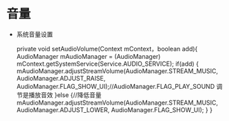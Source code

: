 # 音量

* 系统音量设置
  
    private void setAudioVolume(Context mContext，boolean add){
         AudioManager  mAudioManager = (AudioManager) mContext.getSystemService(Service.AUDIO_SERVICE);
        if(add) {
            mAudioManager.adjustStreamVolume(AudioManager.STREAM_MUSIC, AudioManager.ADJUST_RAISE, AudioManager.FLAG_SHOW_UI);//AudioManager.FLAG_PLAY_SOUND 调节是播放音效
        }else {//降低音量
            mAudioManager.adjustStreamVolume(AudioManager.STREAM_MUSIC,  AudioManager.ADJUST_LOWER, AudioManager.FLAG_SHOW_UI);
        }
    }
